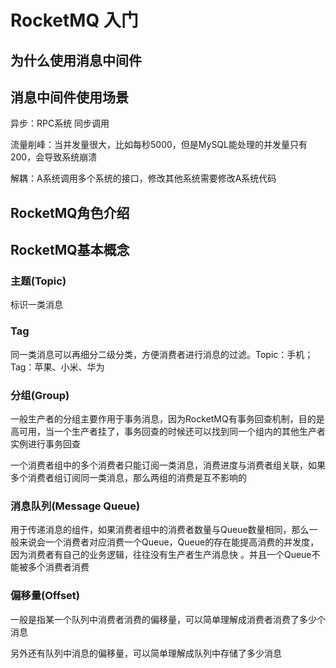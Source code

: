 # RocketMQ 入门


## 为什么使用消息中间件


## 消息中间件使用场景

异步：RPC系统 同步调用

流量削峰：当并发量很大，比如每秒5000，但是MySQL能处理的并发量只有200，会导致系统崩溃

解耦：A系统调用多个系统的接口，修改其他系统需要修改A系统代码


## RocketMQ角色介绍


## RocketMQ基本概念

### 主题(Topic)

标识一类消息

### Tag

同一类消息可以再细分二级分类，方便消费者进行消息的过滤。Topic：手机；Tag：苹果、小米、华为

### 分组(Group)

一般生产者的分组主要作用于事务消息，因为RocketMQ有事务回查机制，目的是高可用，当一个生产者挂了，事务回查的时候还可以找到同一个组内的其他生产者实例进行事务回查

一个消费者组中的多个消费者只能订阅一类消息，消费进度与消费者组关联，如果多个消费者组订阅同一类消息，那么两组的消费是互不影响的


### 消息队列(Message Queue)

用于传递消息的组件，如果消费者组中的消费者数量与Queue数量相同，那么一般来说会一个消费者对应消费一个Queue，Queue的存在能提高消费的并发度，因为消费者有自己的业务逻辑，往往没有生产者生产消息快 。并且一个Queue不能被多个消费者消费

### 偏移量(Offset)

一般是指某一个队列中消费者消费的偏移量，可以简单理解成消费者消费了多少个消息

另外还有队列中消息的偏移量，可以简单理解成队列中存储了多少消息
